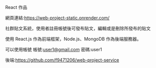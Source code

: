 React 作品

網頁連結:https://web-project-static.onrender.com/

社群貼文系統，使用者註冊帳號後可發布貼文，編輯或是刪除所發布的貼文

使用 React.js 作為前端框架，Node.js、MongoDB 作為後端服務器。

可以使用帳號
帳號:user1@gmail.com
密碼:user1

後端:https://github.com/f9471206/web-project-service
